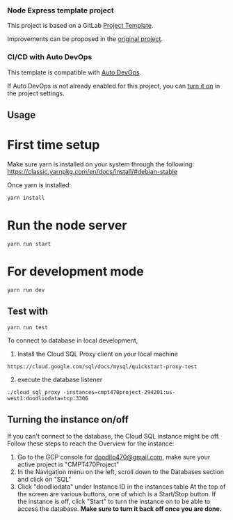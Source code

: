 ### Node Express template project

This project is based on a GitLab [Project Template](https://docs.gitlab.com/ee/gitlab-basics/create-project.html).

Improvements can be proposed in the [original project](https://gitlab.com/gitlab-org/project-templates/express).

### CI/CD with Auto DevOps

This template is compatible with [Auto DevOps](https://docs.gitlab.com/ee/topics/autodevops/).

If Auto DevOps is not already enabled for this project, you can [turn it on](https://docs.gitlab.com/ee/topics/autodevops/#enabling-auto-devops) in the project settings.

## Usage

# First time setup
Make sure yarn is installed on your system through the following:
https://classic.yarnpkg.com/en/docs/install/#debian-stable

Once yarn is installed:
```
yarn install
```

# Run the node server
``` 
yarn run start
```

# For development mode
```
yarn run dev
```

## Test with
``` 
yarn run test
```

To connect to database in local development,
1. Install the Cloud SQL Proxy client on your local machine
```
https://cloud.google.com/sql/docs/mysql/quickstart-proxy-test
```

2. execute the database listener
```
./cloud_sql_proxy -instances=cmpt470project-294201:us-west1:doodliodata=tcp:3306
```

## Turning the instance on/off
If you can't connect to the database, the Cloud SQL instance might be off. Follow these steps to reach the Overview for the instance:
1. Go to the GCP console for doodlio470@gmail.com, make sure your active project is "CMPT470Project"
2. In the Navigation menu on the left, scroll down to the Databases section and click on "SQL"
3. Click "doodliodata" under Instance ID in the instances table
At the top of the screen are various buttons, one of which is a Start/Stop button. If the instance is off, click "Start" to turn the instance on to be able to access the database. **Make sure to turn it back off once you are done.**




